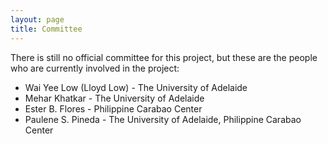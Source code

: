 ```yaml
---
layout: page
title: Committee
---
```


There is still no official committee for this project, but these are the people who are currently involved in the project:

- Wai Yee Low (Lloyd Low) - The University of Adelaide
- Mehar Khatkar - The University of Adelaide
- Ester B. Flores - Philippine Carabao Center
- Paulene S. Pineda - The University of Adelaide, Philippine Carabao Center
